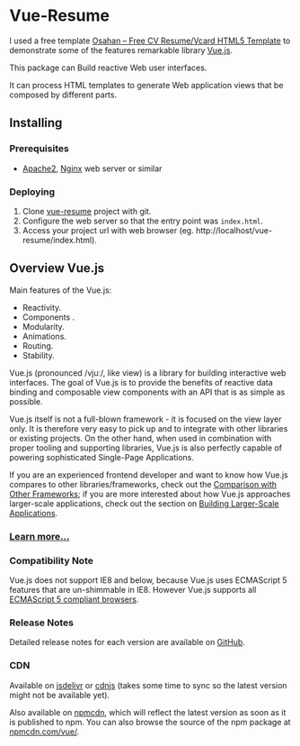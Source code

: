 # Vue-Resume

I used a free template [Osahan – Free CV Resume/Vcard HTML5 Template](https://graygrids.com/item/osahan-free-cv-resumevcard-html5-template/)
to demonstrate some of the features remarkable library [Vue.js](http://vuejs.org/). 

This package can Build reactive Web user interfaces.

It can process HTML templates to generate Web application views that be composed by different parts.

## Installing

### Prerequisites

- [Apache2](https://httpd.apache.org/download.cgi), [Nginx](http://nginx.org/en/) web server or similar

### Deploying

1. Clone [vue-resume](https://github.com/bsa-git/vue-resume) project with git.
2. Configure the web server so that the entry point was `index.html`.
3. Access your project url with web browser (eg. http://localhost/vue-resume/index.html).

## Overview Vue.js

Main features of the Vue.js:

- Reactivity.
- Components .
- Modularity.
- Animations.
- Routing.
- Stability.

Vue.js (pronounced /vjuː/, like view) is a library for building interactive web interfaces. 
The goal of Vue.js is to provide the benefits of reactive data binding and composable 
view components with an API that is as simple as possible.

Vue.js itself is not a full-blown framework - it is focused on the view layer only. 
It is therefore very easy to pick up and to integrate with other libraries or 
existing projects. On the other hand, when used in combination with proper tooling 
and supporting libraries, Vue.js is also perfectly capable of powering sophisticated 
Single-Page Applications.

If you are an experienced frontend developer and want to know how Vue.js compares 
to other libraries/frameworks, check out the [Comparison with Other Frameworks](http://vuejs.org/guide/comparison.html); 
if you are more interested about how Vue.js approaches larger-scale applications, 
check out the section on [Building Larger-Scale Applications](http://vuejs.org/guide/application.html).

### [Learn more...](http://blog.evanyou.me/2015/10/25/vuejs-re-introduction/)

### Compatibility Note

Vue.js does not support IE8 and below, because Vue.js uses ECMAScript 5 features 
that are un-shimmable in IE8. However Vue.js supports all [ECMAScript 5 compliant browsers](http://caniuse.com/#feat=es5).

### Release Notes

Detailed release notes for each version are available on [GitHub](https://github.com/vuejs/vue/releases).

### CDN
Available on [jsdelivr](http://cdn.jsdelivr.net/vue/1.0.26/vue.min.js) or 
[cdnjs](http://cdnjs.cloudflare.com/ajax/libs/vue/1.0.26/vue.min.js) 
(takes some time to sync so the latest version might not be available yet).

Also available on [npmcdn](https://npmcdn.com/vue/dist/vue.min.js), 
which will reflect the latest version as soon as it is published to npm. 
You can also browse the source of the npm package at [npmcdn.com/vue/](https://npmcdn.com/vue/).
